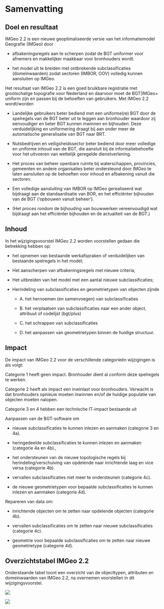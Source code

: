 Samenvatting
============

Doel en resultaat
-----------------

IMGeo 2.2 is een nieuwe geoptimaliseerde versie van het informatiemodel
Geografie (IMGeo) door

-   afbakeningsregels aan te scherpen zodat de BGT uniformer voor afnemers en
    makkelijker maakbaar voor bronhouders wordt.

-   het model uit te breiden met ontbrekende subclassificaties (domeinwaarden)
    zodat sectoren (IMBOR, OOV) volledig kunnen aansluiten op IMGeo.

Het resultaat van IMGeo 2.2 is een goed bruikbare registratie met grootschalige
topografie voor Nederland en daarvoor moet de BGT\|IMGeo+ uniform zijn en passen
bij de behoeften van gebruikers. Met IMGeo 2.2 wordt/worden

-   Landelijke gebruikers beter bediend met een uniforme(re) BGT door de
    spelregels van de BGT beter uit te leggen aan bronhouder waardoor zij
    eenvoudiger en beter BGT kunnen inwinnen en bijhouden. Deze verduidelijking
    en uniformering draagt bij aan onder meer de automatische generalisatie van
    BGT naar BRT.

-   Nutsbedrijven en veiligsheidssector beter bediend door meer volledige en
    uniforme inhoud van de BGT, die aansluit bij de informatiebehoefte voor het
    uitvoeren van wettelijk geregelde dienstverlening.

-   Het proces van beheer openbare ruimte bij waterschappen, provincies,
    gemeenten en andere organisaties beter ondersteund door IMGeo te laten
    aansluiten op de behoeften voor inhoud en afbakening vanuit die sectoren.

-   Een volledige aansluiting van IMBOR op IMGeo gerealiseerd wat bijdraagt aan
    de standaardisatie van BOR, en het efficiënter bijhouden van de BGT
    (‘opbouwen vanuit beheer’).

-   (Het proces rondom de bijhouding van bouwwerken vereenvoudigd wat bijdraagt
    aan het efficiënter bijhouden en de actualiteit van de BGT.)

Inhoud
------

In het wijzigingsvoorstel IMGeo 2.2 worden voorstellen gedaan die betrekking
hebben op:

-   het opnemen van bestaande werkafspraken of verduidelijken van bestaande
    spelregels in het model;

-   Het aanscherpen van afbakeningsregels met nieuwe criteria;

-   Het uitbreiden van het model met een aantal nieuwe subclassificaties;

-   Herindeling van subclassificaties en geometrietypen van objecten zijnde

    -   A. het hernoemen (en samenvoegen) van subclassificaties

    -   B. het verplaatsen van subclassificaties naar een ander object,
        attribuut of codelijst (bgt/plus)

    -   C. het schrappen van subclassificaties

    -   D. het aanpassen van geometrietypen binnen de huidige structuur.

Impact
------

De impact van IMGeo 2.2 voor de verschillende categorieën wijzigingen is als
volgt:

Categorie 1 heeft geen impact. Bronhouder dient al conform deze spelregels te
werken.

Categorie 2 heeft als impact een inwinlast voor bronhouders. Verwacht is dat
bronhouders opnieuw moeten inwinnen en/of de huidige populatie van objecten
moeten nalopen.

Categorie 3 en 4 hebben een technische IT-impact bestaande uit

Aanpassen van de BGT-software om

-   nieuwe subclassificaties te kunnen inlezen en aanmaken (categorie 3 en 4a).

-   heringedeelde subclassificaties te kunnen inlezen en aanmaken (categorie 4a
    en 4b).,

-   het ondersteunen van de nieuwe topologische regels bij
    herindeling/verschuiving van opdelende naar inrichtende laag en vice versa
    (categorie 4b).

-   vervallen subclassificaties niet meer te ondersteunen (categorie 4c).

-   de nieuwe geometrietypen voor bepaalde subclassificaties te kunnen inlezen
    en aanmaken (categorie 4d).

Repareren van data om:

-   inrichtende objecten om te zetten naar opdelende objecten (categorie 4b).

-   vervallen subclassificaties om te zetten naar nieuwe subclassificaties
    (categorie 4c).

-   geometrie voor bepaalde subclassificaties om te zetten naar nieuwe
    geometrietype (categorie 4d).

Overzichtstabel IMGeo 2.2
-------------------------

Onderstaande tabel toont een overzicht van de objecttypen, attributen en
domeinwaarden van IMGeo 2.2, na overnemen voorstellen in dit wijzigingsvoorstel.

![](media/a77a18ab0b2a2a03db1b74e07f1d12e7.png)

![](media/d92b7d7768b590ac5671df10c1a7f28c.png)
